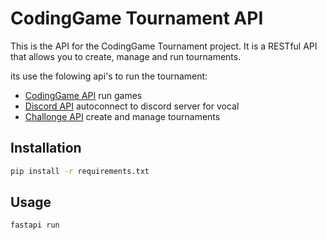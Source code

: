 CodingGame Tournament API
=======================
This is the API for the CodingGame Tournament project. It is a RESTful API that allows you to create, manage and run tournaments.

its use the folowing api's to run the tournament:
- [CodingGame API](https://www.codingame.com/) run games
- [Discord API](https://discord.com/developers/docs/intro) autoconnect to discord server for vocal
- [Challonge API](https://challonge.com/) create and manage tournaments

## Installation
```bash
pip install -r requirements.txt
```

## Usage
```bash
fastapi run
```